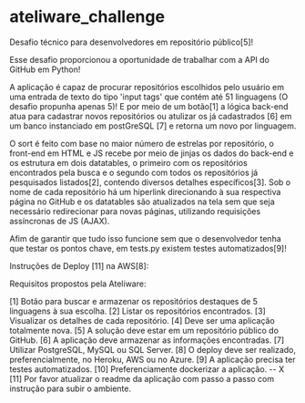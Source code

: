 # ateliware_challenge
Desafio técnico para desenvolvedores em repositório público[5]!

Esse desafio proporcionou a oportunidade de trabalhar com a API do GitHub em Python!

A aplicação é capaz de procurar repositórios escolhidos pelo usuário em uma entrada de texto do tipo 'input tags' que contém até 51 linguagens (O desafio propunha apenas 5)! E por meio de um botão[1] a lógica back-end atua para cadastrar novos repositórios ou atulizar os já cadastrados [6] em um banco instanciado em postGreSQL [7] e retorna um novo por linguagem. 

O sort é feito com base no maior número de estrelas por repositório, o front-end em HTML e JS recebe por meio de jinjas os dados do back-end e os estrutura em dois datatables, o primeiro com os repositórios encontrados pela busca e o segundo com todos os repositórios já pesquisados listados[2], contendo diversos detalhes específicos[3]. Sob o nome de cada repositório há um hiperlink direcionando à sua respectiva página no GitHub e os datatables são atualizados na tela sem que seja necessário redirecionar para novas páginas, utilizando requisições assíncronas de JS (AJAX). 

Afim de garantir que tudo isso funcione sem que o desenvolvedor tenha que testar os pontos chave, em tests.py existem testes automatizados[9]!

Instruções de Deploy [11] na AWS[8]:



Requisitos propostos pela Ateliware:

[1] Botão para buscar e armazenar os repositórios destaques de 5 linguagens à sua escolha.
[2] Listar os repositórios encontrados.
[3] Visualizar os detalhes de cada repositório.
[4] Deve ser uma aplicação totalmente nova.
[5] A solução deve estar em um repositório público do GitHub.
[6] A aplicação deve armazenar as informações encontradas.
[7] Utilizar PostgreSQL, MySQL ou SQL Server.
[8] O deploy deve ser realizado, preferencialmente, no Heroku, AWS ou no Azure.
[9] A aplicação precisa ter testes automatizados.
[10] Preferenciamente dockerizar a aplicação. -- X
[11] Por favor atualizar o readme da aplicação com passo a passo com instrução para subir o ambiente.
